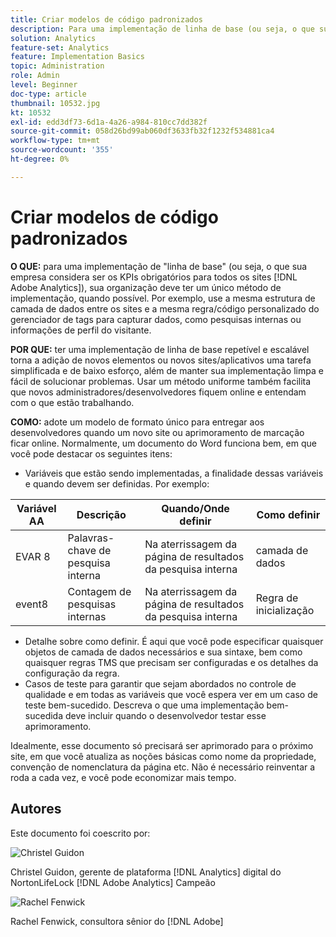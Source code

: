 ```yaml
---
title: Criar modelos de código padronizados
description: Para uma implementação de linha de base (ou seja, o que sua empresa considera ser os KPIs obrigatórios para todos os [!DNL Adobe Analytics] sites), sua organização deve ter um único método de implementação, quando possível.
solution: Analytics
feature-set: Analytics
feature: Implementation Basics
topic: Administration
role: Admin
level: Beginner
doc-type: article
thumbnail: 10532.jpg
kt: 10532
exl-id: edd3df73-6d1a-4a26-a984-810cc7dd382f
source-git-commit: 058d26bd99ab060df3633fb32f1232f534881ca4
workflow-type: tm+mt
source-wordcount: '355'
ht-degree: 0%

---
```


# Criar modelos de código padronizados

**O QUE:** para uma implementação de &quot;linha de base&quot; (ou seja, o que sua empresa considera ser os KPIs obrigatórios para todos os sites [!DNL Adobe Analytics]), sua organização deve ter um único método de implementação, quando possível. Por exemplo, use a mesma estrutura de camada de dados entre os sites e a mesma regra/código personalizado do gerenciador de tags para capturar dados, como pesquisas internas ou informações de perfil do visitante.

**POR QUE:** ter uma implementação de linha de base repetível e escalável torna a adição de novos elementos ou novos sites/aplicativos uma tarefa simplificada e de baixo esforço, além de manter sua implementação limpa e fácil de solucionar problemas. Usar um método uniforme também facilita que novos administradores/desenvolvedores fiquem online e entendam com o que estão trabalhando.

**COMO:** adote um modelo de formato único para entregar aos desenvolvedores quando um novo site ou aprimoramento de marcação ficar online. Normalmente, um documento do Word funciona bem, em que você pode destacar os seguintes itens:

* Variáveis que estão sendo implementadas, a finalidade dessas variáveis e quando devem ser definidas. Por exemplo:

| Variável AA | Descrição | Quando/Onde definir | Como definir |
|--- |--- |--- |--- |
| EVAR 8 | Palavras-chave de pesquisa interna | Na aterrissagem da página de resultados da pesquisa interna | camada de dados |
| event8 | Contagem de pesquisas internas | Na aterrissagem da página de resultados da pesquisa interna | Regra de inicialização |

* Detalhe sobre como definir. É aqui que você pode especificar quaisquer objetos de camada de dados necessários e sua sintaxe, bem como quaisquer regras TMS que precisam ser configuradas e os detalhes da configuração da regra.
* Casos de teste para garantir que sejam abordados no controle de qualidade e em todas as variáveis que você espera ver em um caso de teste bem-sucedido. Descreva o que uma implementação bem-sucedida deve incluir quando o desenvolvedor testar esse aprimoramento.

Idealmente, esse documento só precisará ser aprimorado para o próximo site, em que você atualiza as noções básicas como nome da propriedade, convenção de nomenclatura da página etc. Não é necessário reinventar a roda a cada vez, e você pode economizar mais tempo.

## Autores

Este documento foi coescrito por:

![Christel Guidon](assets/Christel-Headshot-150.png)

Christel Guidon, gerente de plataforma [!DNL Analytics] digital do NortonLifeLock
[!DNL Adobe Analytics] Campeão

![Rachel Fenwick](assets/Rachel-Fenwick-150.png)

Rachel Fenwick, consultora sênior do [!DNL Adobe]
